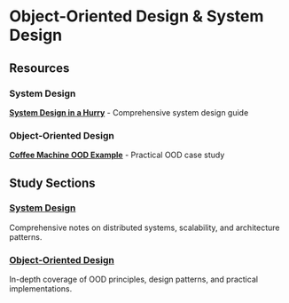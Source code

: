 # Object-Oriented Design & System Design

## Resources

### System Design
**[System Design in a Hurry](https://www.hellointerview.com/learn/system-design/in-a-hurry/introduction)** - Comprehensive system design guide

### Object-Oriented Design
**[Coffee Machine OOD Example](https://www.cs.unibo.it/~cianca/wwwpages/ids/esempi/coffee.pdf)** - Practical OOD case study

## Study Sections

### [System Design](./system-design/)
Comprehensive notes on distributed systems, scalability, and architecture patterns.

### [Object-Oriented Design](./object-oriented-design/)
In-depth coverage of OOD principles, design patterns, and practical implementations.
